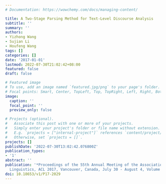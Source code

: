 ```yaml
---
# Documentation: https://wowchemy.com/docs/managing-content/

title: A Two-Stage Parsing Method for Text-Level Discourse Analysis
subtitle: ''
summary: ''
authors:
- Yizhong Wang
- Sujian Li
- Houfeng Wang
tags: []
categories: []
date: '2017-01-01'
lastmod: 2022-07-30T21:02:42+08:00
featured: false
draft: false

# Featured image
# To use, add an image named `featured.jpg/png` to your page's folder.
# Focal points: Smart, Center, TopLeft, Top, TopRight, Left, Right, BottomLeft, Bottom, BottomRight.
image:
  caption: ''
  focal_point: ''
  preview_only: false

# Projects (optional).
#   Associate this post with one or more of your projects.
#   Simply enter your project's folder or file name without extension.
#   E.g. `projects = ["internal-project"]` references `content/project/deep-learning/index.md`.
#   Otherwise, set `projects = []`.
projects: []
publishDate: '2022-07-30T13:02:42.076800Z'
publication_types:
- '1'
abstract: ''
publication: '*Proceedings of the 55th Annual Meeting of the Association for Computational
  Linguistics, ACL 2017, Vancouver, Canada, July 30 - August 4, Volume 2: Short Papers*'
doi: 10.18653/v1/P17-2029
---
```

